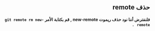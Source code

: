 ## <div dir=rtl> حذف remote  </div>
####  <div dir=rtl> فلنفترض أننا نود حذف ريموت new-remote , قم بكتابة الأمر  `git remote rm new-remote ` .
</div>
